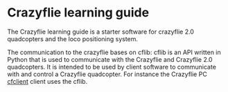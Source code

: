 # Crazyflie learning guide

The Crazyflie learning guide is a starter software for crazyflie 2.0 quadcopters and the loco positioning system.

The communication to the crazyflie bases on cflib:
cflib is an API written in Python that is used to communicate with the Crazyflie
and Crazyflie 2.0 quadcopters. It is intended to be used by client software to
communicate with and control a Crazyflie quadcopter. For instance the Crazyflie PC [cfclient] client uses the cflib.

[cfclient]: https://www.github.com/bitcraze/crazyflie-clients-python
